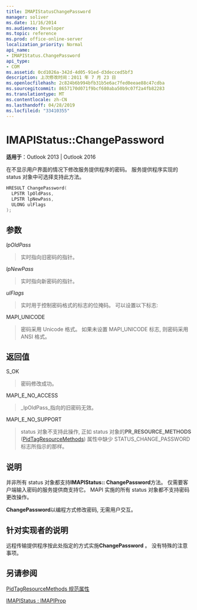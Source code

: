 ```yaml
---
title: IMAPIStatusChangePassword
manager: soliver
ms.date: 11/16/2014
ms.audience: Developer
ms.topic: reference
ms.prod: office-online-server
localization_priority: Normal
api_name:
- IMAPIStatus.ChangePassword
api_type:
- COM
ms.assetid: 0cd1026a-342d-4d05-91ed-d3decced5bf3
description: 上次修改时间：2011 年 7 月 23 日
ms.openlocfilehash: 2c824b6b994bfb31b5e6ac7fed0eeae88c47cdba
ms.sourcegitcommit: 8657170d071f9bcf680aba50b9c07f2a4fb82283
ms.translationtype: MT
ms.contentlocale: zh-CN
ms.lasthandoff: 04/28/2019
ms.locfileid: "33410355"
---
```

# <a name="imapistatuschangepassword"></a>IMAPIStatus::ChangePassword

  
  
**适用于**：Outlook 2013 | Outlook 2016 
  
在不显示用户界面的情况下修改服务提供程序的密码。 服务提供程序实现的 status 对象中可选择支持此方法。
  
```cpp
HRESULT ChangePassword(
  LPSTR lpOldPass,
  LPSTR lpNewPass,
  ULONG ulFlags
);
```

## <a name="parameters"></a>参数

 _lpOldPass_
  
> 实时指向旧密码的指针。
    
 _lpNewPass_
  
> 实时指向新密码的指针。
    
 _ulFlags_
  
> 实时用于控制密码格式的标志的位掩码。 可以设置以下标志:
    
MAPI_UNICODE 
  
> 密码采用 Unicode 格式。 如果未设置 MAPI_UNICODE 标志, 则密码采用 ANSI 格式。
    
## <a name="return-value"></a>返回值

S_OK 
  
> 密码修改成功。
    
MAPI_E_NO_ACCESS 
  
> _lpOldPass_指向的旧密码无效。 
    
MAPI_E_NO_SUPPORT 
  
> status 对象不支持此操作, 正如 status 对象的**PR_RESOURCE_METHODS** ([PidTagResourceMethods](pidtagresourcemethods-canonical-property.md)) 属性中缺少 STATUS_CHANGE_PASSWORD 标志所指示的那样。
    
## <a name="remarks"></a>说明

并非所有 status 对象都支持**IMAPIStatus:: ChangePassword**方法。 仅需要客户端输入密码的服务提供商支持它。 MAPI 实施的所有 status 对象都不支持密码更改操作。 
  
 **ChangePassword**以编程方式修改密码, 无需用户交互。 
  
## <a name="notes-to-implementers"></a>针对实现者的说明

远程传输提供程序按此处指定的方式实施**ChangePassword** 。 没有特殊的注意事项。 
  
## <a name="see-also"></a>另请参阅



[PidTagResourceMethods 规范属性](pidtagresourcemethods-canonical-property.md)
  
[IMAPIStatus : IMAPIProp](imapistatusimapiprop.md)

